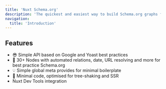 ```yaml
---
title: 'Nuxt Schema.org'
description: 'The quickest and easiest way to build Schema.org graphs for Nuxt.'
navigation:
  title: 'Introduction'
---
```


## Features

- 😎 Simple API based on Google and Yoast best practices
- 🧙 30+ Nodes with automated relations, date, URL resolving and more for best practice Schema.org
- 💡 Simple global meta provides for minimal boilerplate
- 🌳 Minimal code, optimised for tree-shaking and SSR
- Nuxt Dev Tools integration
